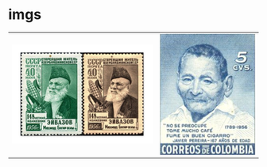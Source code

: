 # imgs

|  |  |
| :--- | :--- |
| ![](.gitbook/assets/makhmud-ei-vazov.jpg)  | ![](.gitbook/assets/khavera-perei-ra.jpeg)  |

